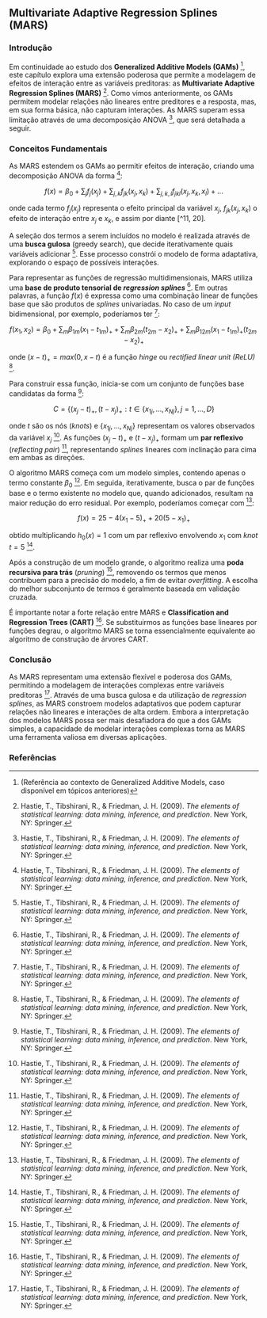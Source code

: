 ## Multivariate Adaptive Regression Splines (MARS)

### Introdução
Em continuidade ao estudo dos **Generalized Additive Models (GAMs)** [^10], este capítulo explora uma extensão poderosa que permite a modelagem de efeitos de interação entre as variáveis preditoras: as **Multivariate Adaptive Regression Splines (MARS)** [^11]. Como vimos anteriormente, os GAMs permitem modelar relações não lineares entre preditores e a resposta, mas, em sua forma básica, não capturam interações. As MARS superam essa limitação através de uma decomposição ANOVA [^11], que será detalhada a seguir.

### Conceitos Fundamentais

As MARS estendem os GAMs ao permitir efeitos de interação, criando uma decomposição ANOVA da forma [^11]:

$$
f(x) = \beta_0 + \sum_j f_j(x_j) + \sum_{j,k} f_{jk}(x_j, x_k) + \sum_{j,k,l} f_{jkl}(x_j, x_k, x_l) + ...
$$

onde cada termo $f_j(x_j)$ representa o efeito principal da variável $x_j$, $f_{jk}(x_j, x_k)$ o efeito de interação entre $x_j$ e $x_k$, e assim por diante [^11, 20].

A seleção dos termos a serem incluídos no modelo é realizada através de uma **busca gulosa** (greedy search), que decide iterativamente quais variáveis adicionar [^11]. Esse processo constrói o modelo de forma adaptativa, explorando o espaço de possíveis interações.

Para representar as funções de regressão multidimensionais, MARS utiliza uma **base de produto tensorial de *regression splines*** [^11]. Em outras palavras, a função $f(x)$ é expressa como uma combinação linear de funções base que são produtos de *splines* univariadas. No caso de um *input* bidimensional, por exemplo, poderíamos ter [^11]:

$$
f(x_1, x_2) = \beta_0 + \sum_m \beta_{1m} (x_1 - t_{1m})_+ + \sum_m \beta_{2m} (t_{2m} - x_2)_+ + \sum_m \beta_{12m} (x_1 - t_{1m})_+ (t_{2m} - x_2)_+
$$

onde $(x-t)_+ = max(0, x-t)$ é a função *hinge* ou *rectified linear unit (ReLU)* [^11].

Para construir essa função, inicia-se com um conjunto de funções base candidatas da forma [^11]:

$$
C = \{(x_j - t)_+, (t - x_j)_+ : t \in \{x_{1j}, ..., x_{Nj}\}, j = 1, ..., D\}
$$

onde $t$ são os nós (*knots*) e  $\{x_{1j}, ..., x_{Nj}\}$ representam os valores observados da variável $x_j$ [^11]. As funções $(x_j - t)_+$ e $(t - x_j)_+$ formam um **par reflexivo** (*reflecting pair*) [^11], representando *splines* lineares com inclinação para cima em ambas as direções.

O algoritmo MARS começa com um modelo simples, contendo apenas o termo constante $\beta_0$ [^11]. Em seguida, iterativamente, busca o par de funções base e o termo existente no modelo que, quando adicionados, resultam na maior redução do erro residual. Por exemplo, poderíamos começar com [^11]:

$$
f(x) = 25 - 4(x_1 - 5)_+ + 20(5 - x_1)_+
$$

obtido multiplicando $h_0(x) = 1$ com um par reflexivo envolvendo $x_1$ com *knot* $t=5$ [^11].

Após a construção de um modelo grande, o algoritmo realiza uma **poda recursiva para trás** (*pruning*) [^11], removendo os termos que menos contribuem para a precisão do modelo, a fim de evitar *overfitting*. A escolha do melhor subconjunto de termos é geralmente baseada em validação cruzada.

É importante notar a forte relação entre MARS e **Classification and Regression Trees (CART)** [^11]. Se substituirmos as funções base lineares por funções degrau, o algoritmo MARS se torna essencialmente equivalente ao algoritmo de construção de árvores CART.

### Conclusão

As MARS representam uma extensão flexível e poderosa dos GAMs, permitindo a modelagem de interações complexas entre variáveis preditoras [^11]. Através de uma busca gulosa e da utilização de *regression splines*, as MARS constroem modelos adaptativos que podem capturar relações não lineares e interações de alta ordem. Embora a interpretação dos modelos MARS possa ser mais desafiadora do que a dos GAMs simples, a capacidade de modelar interações complexas torna as MARS uma ferramenta valiosa em diversas aplicações.

### Referências
[^11]: Hastie, T., Tibshirani, R., & Friedman, J. H. (2009). *The elements of statistical learning: data mining, inference, and prediction*. New York, NY: Springer.
[^10]: (Referência ao contexto de Generalized Additive Models, caso disponível em tópicos anteriores)
[^20]: (Referência à equação da decomposição ANOVA)
<!-- END -->